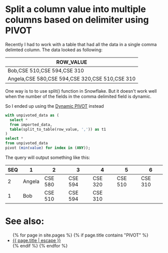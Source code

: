 # Split a column value into multiple columns based on delimiter using PIVOT

Recently I had to work with a table that had all the data in a single comma delimted column. The data looked as following:

| ROW_VALUE                                      |
|------------------------------------------------|
| Bob,CSE 510,CSE 594,CSE 310                    |
| Angela,CSE 580,CSE 594,CSE 320,CSE 510,CSE 310 |

One way is to to use split() function in Snowflake. But it doesn't work well when the number of the fields in the comma delimited field is dynamic. 

So I ended up using the [Dynamic PIVOT](snowflake-support-for-ANY-keyword-in-the-PIVOT-IN-list.md) instead

```sql
with unpivoted_data as (
  select *
  from imported_data,
  table(split_to_table(row_value, ',')) as t1
)
select *
from unpivoted_data
pivot (min(value) for index in (ANY));
```

The query will output something like this:

| SEQ | 1      | 2       | 3       | 4       | 5       | 6       |
|-----|--------|---------|---------|---------|---------|---------|
| 2   | Angela | CSE 580 | CSE 594 | CSE 320 | CSE 510 | CSE 310 |
| 1   | Bob    | CSE 510 | CSE 594 | CSE 310 |         |         |



# See also:
<ul id="recent-articles">
{% for page in site.pages %}
    {% if page.title contains "PIVOT" %}
    <li>
    <a href="{{ page.url | relative_url }}">{{ page.title | escape }}</a>
    </li>
    {% endif %}
{% endfor %}
</ul>

